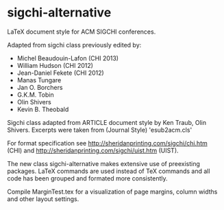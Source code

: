 sigchi-alternative
==================

LaTeX document style for ACM SIGCHI conferences. 

Adapted from sigchi class previously edited by:
*  Michel Beaudouin-Lafon (CHI 2013)
*  William Hudson         (CHI 2012)
*  Jean-Daniel Fekete     (CHI 2012)
*  Manas Tungare
*  Jan O. Borchers
*  G.K.M. Tobin
*  Olin Shivers
*  Kevin B. Theobald

Sigchi class adapted from ARTICLE document style by Ken Traub, Olin Shivers.
Excerpts were taken from (Journal Style) 'esub2acm.cls'

For format specification see http://sheridanprinting.com/sigchi/chi.htm (CHI) and http://sheridanprinting.com/sigchi/uist.htm (UIST).

The new class sigchi-alternative makes extensive use of preexisting packages.
LaTeX commands are used instead of TeX commands and all code has been grouped and formated more consistently.

Compile MarginTest.tex for a visualization of page margins, column widths and other layout settings.